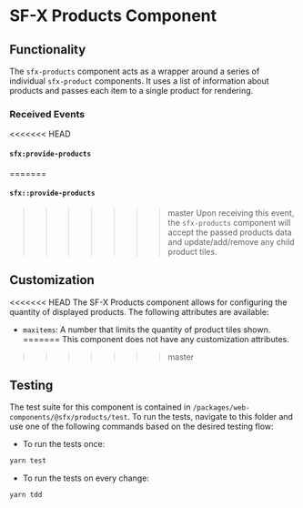 # SF-X Products Component

## Functionality
The `sfx-products` component acts as a wrapper around a series of individual
`sfx-product` components. It uses a list of information about products
and passes each item to a single product for rendering.

### Received Events

<<<<<<< HEAD
#### `sfx:provide-products`
=======
#### `sfx::provide-products`
>>>>>>> master
Upon receiving this event, the `sfx-products` component will accept
the passed products data and update/add/remove any child product tiles.

## Customization
<<<<<<< HEAD
The SF-X Products component allows for configuring the quantity of displayed
products. The following attributes are available:
- `maxitems`: A number that limits the quantity of product tiles shown.
=======
This component does not have any customization attributes.
>>>>>>> master

## Testing
The test suite for this component is contained in `/packages/web-components/@sfx/products/test`.
To run the tests, navigate to this folder and use one of the following commands based on the desired testing flow:

- To run the tests once:

 ```sh
yarn test
```

- To run the tests on every change:

```sh
yarn tdd
```
